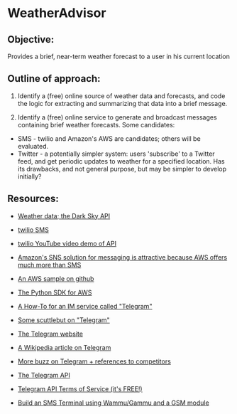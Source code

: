 # WeatherAdvisor

## Objective:

Provides a brief, near-term weather forecast to a user in his current location

## Outline of approach: 

 1. Identify a (free) online source of weather data and forecasts, and code the logic for extracting and summarizing that data into a brief message. 
 
 2. Identify a (free) online service to generate and broadcast messages containing brief weather forecasts. Some candidates: 
 
 * SMS - twilio and Amazon's AWS are candidates; others will be evaluated. 
 * Twitter - a potentially simpler system: users 'subscribe' to a Twitter feed, and get periodic updates to weather for a specified location. Has its drawbacks, and not general purpose, but may be simpler to develop initially? 

## Resources:

* [Weather data; the Dark Sky API](https://darksky.net/dev/docs)

* [twilio SMS](https://www.twilio.com/sms/pricing/gb) 

* [twilio YouTube video demo of API](https://www.youtube.com/watch?v=knxlmCVFAZI) 

* [Amazon's SNS solution for messaging is attractive because AWS offers much more than SMS](https://aws.amazon.com/sns/?ft=n)

* [An AWS sample on github](https://github.com/aws-samples/aws-iot-elf) 

* [The Python SDK for AWS](https://aws.amazon.com/sdk-for-python/)

* [A How-To for an IM service called "Telegram"](https://maker.pro/education/how-to-use-telegram-instant-messaging-on-raspberry-pi)

* [Some scuttlebut on "Telegram"](https://www.theregister.co.uk/2018/04/09/russian_regulator_asks_courts_to_disconnect_telegram/) 

* [The Telegram website](https://telegram.org/)

* [A Wikipedia article on Telegram](https://en.wikipedia.org/wiki/Telegram_(service)) 

* [More buzz on Telegram + references to competitors](https://www.theverge.com/2014/2/25/5445864/telegram-messenger-hottest-app-in-the-world) 

* [The Telegram API](https://core.telegram.org/bots/api)

* [Telegram API Terms of Service (it's FREE!)](https://core.telegram.org/api/terms)

* [Build an SMS Terminal using Wammu/Gammu and a GSM module](https://wammu.eu/)


